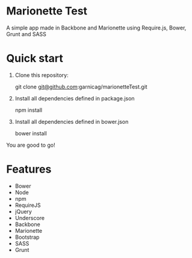 Marionette Test
========

A simple app made in Backbone and Marionette using Require.js, Bower, Grunt and SASS

# Quick start

1. Clone this repository:

   git clone git@github.com:garnicag/marionetteTest.git

2. Install all dependencies defined in package.json
 
   npm install

3. Install all dependencies defined in bower.json

   bower install

You are good to go!

# Features
- Bower
- Node
- npm
- RequireJS
- jQuery
- Underscore
- Backbone
- Marionette
- Bootstrap
- SASS
- Grunt